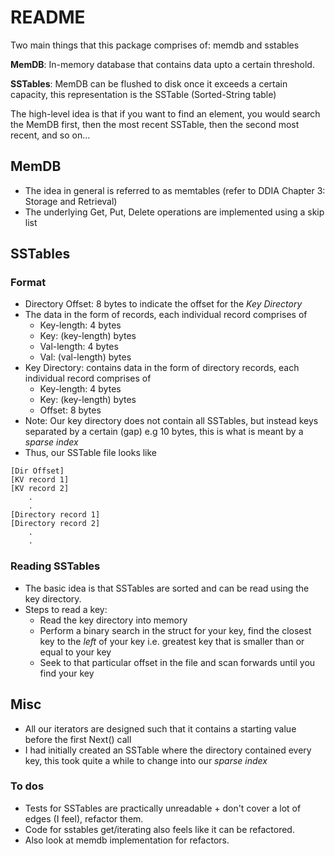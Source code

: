 # README

Two main things that this package comprises of: memdb and sstables

**MemDB**: In-memory database that contains data upto a certain threshold.

**SSTables**: MemDB can be flushed to disk once it exceeds a certain capacity, this representation is the SSTable (Sorted-String table)

The high-level idea is that if you want to find an element, you would search the MemDB first, then the most recent SSTable, then the second most recent, and so on...

## MemDB

- The idea in general is referred to as memtables (refer to DDIA Chapter 3: Storage and Retrieval)
- The underlying Get, Put, Delete operations are implemented using a skip list

## SSTables

### Format

- Directory Offset: 8 bytes to indicate the offset for the _Key Directory_
- The data in the form of records, each individual record comprises of
    - Key-length: 4 bytes
    - Key: (key-length) bytes 
    - Val-length: 4 bytes 
    - Val: (val-length) bytes
- Key Directory: contains data in the form of directory records, each individual record comprises of
    - Key-length: 4 bytes
    - Key: (key-length) bytes
    - Offset: 8 bytes
- Note: Our key directory does not contain all SSTables, but instead keys separated by a certain (gap) e.g 10 bytes, this is what is meant by a _sparse index_
- Thus, our SSTable file looks like
```
[Dir Offset]
[KV record 1]
[KV record 2]
    .
    . 
[Directory record 1]
[Directory record 2]
    .
    .
```

### Reading SSTables
- The basic idea is that SSTables are sorted and can be read using the key directory.
- Steps to read a key: 
    - Read the key directory into memory
    - Perform a binary search in the struct for your key, find the closest key to the _left_ of your key i.e. greatest key that is smaller than or equal to your key
    - Seek to that particular offset in the file and scan forwards until you find your key


## Misc
- All our iterators are designed such that it contains a starting value before the first Next() call
- I had initially created an SSTable where the directory contained every key, this took quite a while to change into our _sparse index_

### To dos
- Tests for SSTables are practically unreadable + don't cover a lot of edges (I feel), refactor them.
- Code for sstables get/iterating also feels like it can be refactored.
- Also look at memdb implementation for refactors.